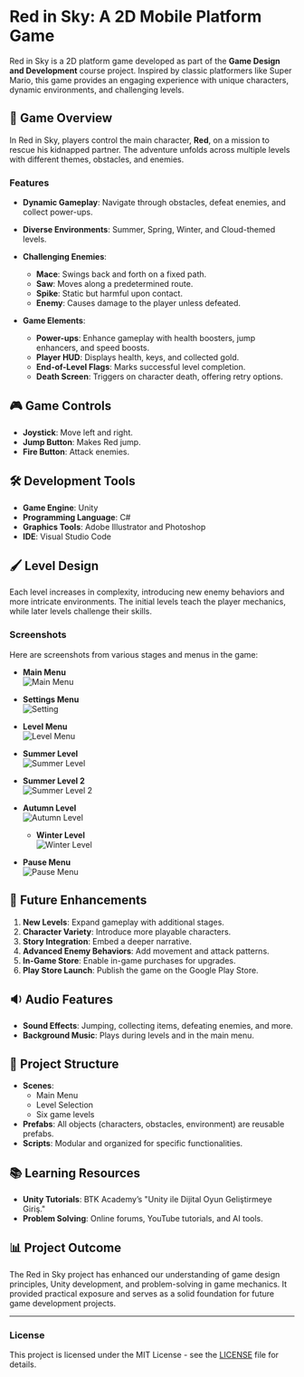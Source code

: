 # Red in Sky: A 2D Mobile Platform Game

Red in Sky is a 2D platform game developed as part of the **Game Design and Development** course project. Inspired by classic platformers like Super Mario, this game provides an engaging experience with unique characters, dynamic environments, and challenging levels.

## 🚀 **Game Overview**
In Red in Sky, players control the main character, **Red**, on a mission to rescue his kidnapped partner. The adventure unfolds across multiple levels with different themes, obstacles, and enemies.

### **Features**
- **Dynamic Gameplay**: Navigate through obstacles, defeat enemies, and collect power-ups.
- **Diverse Environments**: Summer, Spring, Winter, and Cloud-themed levels.
- **Challenging Enemies**:
  - **Mace**: Swings back and forth on a fixed path.
  - **Saw**: Moves along a predetermined route.
  - **Spike**: Static but harmful upon contact.
  - **Enemy**: Causes damage to the player unless defeated.

- **Game Elements**:
  - **Power-ups**: Enhance gameplay with health boosters, jump enhancers, and speed boosts.
  - **Player HUD**: Displays health, keys, and collected gold.
  - **End-of-Level Flags**: Marks successful level completion.
  - **Death Screen**: Triggers on character death, offering retry options.

## 🎮 **Game Controls**
- **Joystick**: Move left and right.
- **Jump Button**: Makes Red jump.
- **Fire Button**: Attack enemies.

## 🛠️ **Development Tools**
- **Game Engine**: Unity
- **Programming Language**: C#
- **Graphics Tools**: Adobe Illustrator and Photoshop
- **IDE**: Visual Studio Code

## 🖌️ **Level Design**
Each level increases in complexity, introducing new enemy behaviors and more intricate environments. The initial levels teach the player mechanics, while later levels challenge their skills.

### **Screenshots**
Here are screenshots from various stages and menus in the game:

- **Main Menu**  
  ![Main Menu](Assets/Main_Menu.png)

- **Settings Menu**  
  ![Setting](Assets/Setting.png)
  
- **Level Menu**  
  ![Level Menu](Assets/Level_Menu.png)

- **Summer Level**  
  ![Summer Level](Assets/Summer_Level.png)
  
- **Summer Level 2**  
  ![Summer Level 2](Assets/Summer_Level_2.png)
  
- **Autumn Level**  
  ![Autumn Level](Assets/Autumn_Level.png)

  - **Winter Level**  
  ![Winter Level](Assets/Winter_Level.png)
  
- **Pause Menu**  
  ![Pause Menu](Assets/Pause_Menu.png)


## 🌟 **Future Enhancements**
1. **New Levels**: Expand gameplay with additional stages.
2. **Character Variety**: Introduce more playable characters.
3. **Story Integration**: Embed a deeper narrative.
4. **Advanced Enemy Behaviors**: Add movement and attack patterns.
5. **In-Game Store**: Enable in-game purchases for upgrades.
6. **Play Store Launch**: Publish the game on the Google Play Store.

## 🔉 **Audio Features**
- **Sound Effects**: Jumping, collecting items, defeating enemies, and more.
- **Background Music**: Plays during levels and in the main menu.

## 📂 **Project Structure**
- **Scenes**:
  - Main Menu
  - Level Selection
  - Six game levels
- **Prefabs**: All objects (characters, obstacles, environment) are reusable prefabs.
- **Scripts**: Modular and organized for specific functionalities.

## 📚 **Learning Resources**
- **Unity Tutorials**: BTK Academy’s "Unity ile Dijital Oyun Geliştirmeye Giriş."
- **Problem Solving**: Online forums, YouTube tutorials, and AI tools.

## 📊 **Project Outcome**
The Red in Sky project has enhanced our understanding of game design principles, Unity development, and problem-solving in game mechanics. It provided practical exposure and serves as a solid foundation for future game development projects.

---

### **License**
This project is licensed under the MIT License - see the [LICENSE](LICENSE) file for details.
